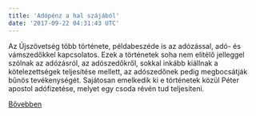 ```yaml
---
title: 'Adópénz a hal szájából'
date: '2017-09-22 04:31:43 UTC'
---
```


Az Újszövetség több története, példabeszéde is az adózással, adó- és vámszedőkkel kapcsolatos. Ezek a történetek soha nem elítélő jelleggel szólnak az adózásról, az adószedőkről, sokkal inkább kiállnak a kötelezettségek teljesítése mellett, az adószedőnek pedig megbocsátják bűnös tevékenységét. Sajátosan emelkedik ki e történetek közül Péter apostol adófizetése, melyet egy csoda révén tud teljesíteni.


[Bővebben](http://ift.tt/2xze2AW)

